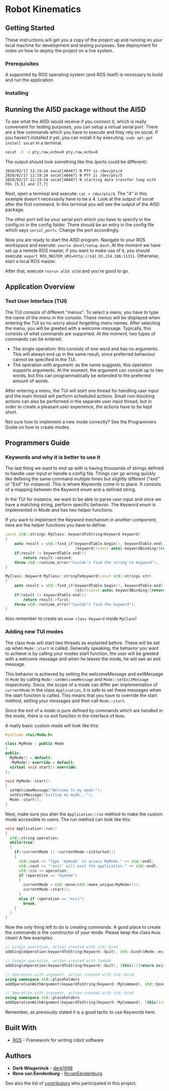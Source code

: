 # Robot Kinematics


## Getting Started

These instructions will get you a copy of the project up and running on your local machine for development and testing purposes. See deployment for notes on how to deploy the project on a live system.

### Prerequisites

A supported by ROS operating system (and ROS itself) is necessary to build and run the application.

### Installing


## Running the Al5D package without the Al5D

To see what the Al5D would receive if you connect it, which is really convenient for testing purposes,
you can setup a virtual serial port. There are a few commands which you have to execute and they rely on socat.
If you haven't installed it yet, you can install it by executing: `sudo apt-get install socat` in a terminal.

```bash
socat -d -d pty,raw,echo=0 pty,raw,echo=0
```

The output should look something like this (ports could be different):

```
2020/02/17 12:19:24 socat[40447] N PTY is /dev/pts/4
2020/02/17 12:19:24 socat[40447] N PTY is /dev/pts/5
2020/02/17 12:19:24 socat[40447] N starting data transfer loop with FDs [5,5] and [7,7]
```

Next, open a terminal and execute: `cat < /dev/pts/4`. The "4" in this example doesn't necessarily have to be a 4. Look at the output of
socat after the first command. In this terminal you will see the output of the Al5D package.

The other port will be your serial port which you have to specify in the config.ini in the config folder. There should be
an entry in the config file which says `serial_port=`. Change the port accordingly.

Now you are ready to start the Al5D program. Navigate to your ROS workspace and execute: `source devel/setup.bash`.
At the moment we have set up a remote ROS master, if you want to make use of it, you should execute:
`export ROS_MASTER_URI=http://142.93.224.106:11311`. Otherwise, start a local ROS master.

After that, execute `rosrun al5d al5d` and you're good to go.

## Application Overview

### Text User Interface (TUI)
The TUI consists of different "menus". To select a menu, you have to type the name of the menu in the console. These menus will be displayed when entering the TUI so no worry about forgetting menu names. After selecting the menu, you will be greeted with a welcome message. Typically, this consists of what commands are supported. At the moment, two types of commands can be entered:

* The single operation: this consists of one word and has no arguments. This will always end up in the same result, since preferred behaviour cannot be specified in the TUI.
* The operation with argument: as the name suggests, this operation supports arguments. At the moment, the argument can consist up to two words, but this can programmatically be extended to the preferred amount of words.

After entering a menu, the TUI will start one thread for handling user input and the main thread will perform scheduled actions. Small non-blocking actions can also be performed in the separate user input thread, but in order to create a pleasant user experience, the actions have to be kept short. 

Not sure how to implement a new mode correctly? See the Programmers Guide on how to create modes.

## Programmers Guide

### Keywords and why it is better to use it
The last thing we want to end up with is having thousands of strings defined to handle user input or handle a config file. Things can go wrong quickly like defining the same command multiple times but slightly different ("exit" or "Exit" for instance). This is where Keywords come in to place. It consists of a mapping between the Keyword enum and a defined string. 

In the TUI for instance, we want to be able to parse user input and once we have a matching string, perform specific behavior. The Keyword enum is implemented in Mode and has two helper functions.

If you want to implement the Keyword mechanism in another component, here are the helper functions you have to define:

```cpp
const std::string& MyClass::keywordToString(Keyword keyword)
{
    auto result = std::find_if(keywordTable.begin(), keywordTable.end(),
                               [keyword](const auto& keywordBinding){return keywordBinding.first == keyword;});
    if(result != keywordTable.end())
        return result->second;
    throw std::runtime_error("Couldn't find the string to keyword");
}

MyClass::Keyword MyClass::stringToKeyword(const std::string& str)
{
    auto result = std::find_if(keywordTable.begin(), keywordTable.end(),
                               [str](const auto& keywordBinding){return keywordBinding.second == str;});
    if(result != keywordTable.end())
        return result->first;
    throw std::runtime_error("Couldn't find the keyword");
}
```

Also remember to create an ```enum class Keyword``` inside ```MyClass```!

### Adding new TUI modes
The class ```Mode``` will start two threads as explained before. These will be set up when ```Mode::start``` is called. Generally speaking, the behavior you want to achieve is by calling your modes start function, the user will be greeted with a welcome message and when he leaves the mode, he will see an exit message.

This behavior is achieved by setting the welcomeMessage and exitMessage in ```Mode``` by calling ```Mode::setWelcomeMessage``` and ```Mode::setExitMessage``` respectively. Since, the scope of a mode can differ per implementation of ```currentMode``` in the class ```Application```, it is safe to set these messages when the start function is called. This means that you have to override the start method, setting your messages and then call ```Mode::start```.

Since the exit of a mode is pure defined by commands which are handled in the mode, there is no exit function in the interface of ```Mode```.

A really basic custom mode will look like this:

```cpp
#include <tui/Mode.h>

class MyMode : public Mode
{
public:
  MyMode() = default;
  ~MyMode() override = default;
  virtual void start() override;
};

void MyMode::start()
{
  setWelcomeMessage("Welcome to my mode!");
  setExitMessage("Exiting my mode...");
  Mode::start();
}

```

Next, make sure you alter the ```Application::run``` method to make the custom mode accessible to users. The run method can look like this:

```cpp
void Application::run()
{
  std::string operation;
  while(true)
  {
    if(!currentMode || !currentMode->isStarted())
    {
      std::cout << "Type 'mymode' to access MyMode." << std::endl;
      std::cout << "'exit' will exit the application." << std::endl;
      std::cin >> operation;
      if (operation == "mymode")
      {
        currentMode = std::move(std::make_unique<MyMode>());
        currentMode->start();
      }
      else if (operation == "exit")
        break;
    }
  }
}

```

Now the only thing left to do is creating commands. A good place to create the commands is the constructor of your mode. Please keep the class ```Mode``` clean! A few examples:

```cpp
// Single operation, action created with std::bind
addSingleOperation(keywordToString(Keyword::Quit), std::bind(&Mode::exitAction, this));

// Single operation, action created with lambda
addSingleOperation(keywordToString(Keyword::Quit), [this](){return exitAction();});

// Operation with argument, action created with std::bind
using namespace std::placeholders
addOperationWithArgument(keywordToString(Keyword::MyCommand), std::bind(&MyMode::handleMyCommand, this, _1));

// Operation with argument, action created with std::bind
using namespace std::placeholders
addOperationWithArgument(keywordToString(Keyword::MyCommand), [this](const std::string& arg){return handleMyCommand(arg);});
```

Remember, as previously stated it is a good tactic to use Keywords here.


## Built With

* [ROS](http://wiki.ros.org/) - Framework for writing robot software

## Authors

* **Derk Wiegerinck** - [derk1998](https://github.com/derk1998)
* **Rene van Eendenburg** - [RcvanEendenburg](https://github.com/RcvanEendenburg)

See also the list of [contributors](https://github.com/your/project/contributors) who participated in this project.